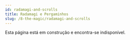 ```yaml
---
id: radamagi-and-scrolls
title: Radamagi e Pergaminhos
slug: /8-the-magic/radamagi-and-scrolls
---
```


Esta página está em construção e encontra-se indisponível.
